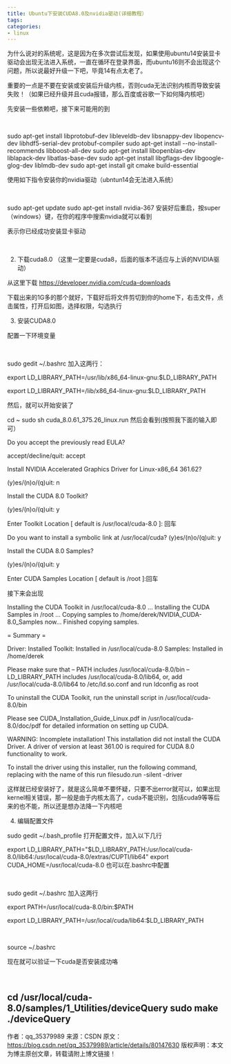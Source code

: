 ```yaml
---
title: Ubuntu下安装CUDA8.0及nvidia驱动(详细教程）
tags: 
categories:
- linux
---
```

为什么说对的系统呢，这是因为在多次尝试后发现，如果使用ubuntu14安装显卡驱动会出现无法进入系统，一直在循环在登录界面，而ubuntu16则不会出现这个问题，所以说最好升级一下吧，毕竟14有点太老了。

重要的一点是不要在安装或安装后升级内核，否则cuda无法识别内核而导致安装失败！（如果已经升级并且cuda报错，那么百度或谷歌一下如何降内核吧）

先安装一些依赖吧，接下来可能用的到

 

sudo apt-get install libprotobuf-dev libleveldb-dev libsnappy-dev libopencv-dev libhdf5-serial-dev protobuf-compiler
sudo apt-get install --no-install-recommends libboost-all-dev
sudo apt-get install libopenblas-dev liblapack-dev libatlas-base-dev
sudo apt-get install libgflags-dev libgoogle-glog-dev liblmdb-dev
sudo apt-get install git cmake build-essential
 

使用如下指令安装你的nvidia驱动（ubntun14会无法进入系统）

 

sudo apt-get update
sudo apt-get install nvidia-367
安装好后重启，按super（windows）键，在你的程序中搜索nvidia就可以看到



表示你已经成功安装显卡驱动

 

2. 下载cuda8.0 （这里一定要是cuda8，后面的版本不适应与上诉的NVIDIA驱动）

从这里下载 https://developer.nvidia.com/cuda-downloads



下载出来的1G多的那个就好，下载好后将文件剪切到你的home下，右击文件，点击属性，打开后如图，选择权限，勾选执行



3. 安装CUDA8.0

配置一下环境变量

 

sudo gedit ~/.bashrc
加入这两行：

export LD_LIBRARY_PATH=/usr/lib/x86_64-linux-gnu:$LD_LIBRARY_PATH

export LD_LIBRARY_PATH=/lib/x86_64-linux-gnu:$LD_LIBRARY_PATH

然后，就可以开始安装了

cd ~
sudo sh cuda_8.0.61_375.26_linux.run
然后会看到(按照我下面的输入即可）

Do you accept the previously read EULA?

accept/decline/quit: accept

Install NVIDIA Accelerated Graphics Driver for Linux-x86_64 361.62?

(y)es/(n)o/(q)uit: n

Install the CUDA 8.0 Toolkit?

(y)es/(n)o/(q)uit: y

Enter Toolkit Location
[ default is /usr/local/cuda-8.0 ]: 回车

Do you want to install a symbolic link at /usr/local/cuda?
(y)es/(n)o/(q)uit: y

Install the CUDA 8.0 Samples?

(y)es/(n)o/(q)uit: y

Enter CUDA Samples Location
[ default is /root ]:回车

接下来会出现

Installing the CUDA Toolkit in /usr/local/cuda-8.0 …
Installing the CUDA Samples in /root …
Copying samples to /home/derek/NVIDIA_CUDA-8.0_Samples now…
Finished copying samples.

= Summary =

Driver: Installed
Toolkit: Installed in /usr/local/cuda-8.0
Samples: Installed in /home/derek

Please make sure that
– PATH includes /usr/local/cuda-8.0/bin
– LD_LIBRARY_PATH includes /usr/local/cuda-8.0/lib64, or, add /usr/local/cuda-8.0/lib64 to /etc/ld.so.conf and run ldconfig as root

To uninstall the CUDA Toolkit, run the uninstall script in /usr/local/cuda-8.0/bin

Please see CUDA_Installation_Guide_Linux.pdf in /usr/local/cuda-8.0/doc/pdf for detailed information on setting up CUDA.

WARNING: Incomplete installation! This installation did not install the CUDA Driver. A driver of version at least 361.00 is required for CUDA 8.0 functionality to work.

To install the driver using this installer, run the following command, replacing with the name of this run filesudo.run -silent -driver

这样就已经安装好了，就是这么简单不要怀疑，只要不出error就可以，如果出现kernel相关错误，那一般是由于内核太高了，cuda不能识别，包括cuda9等等后来的也不能，所以还是想办法降一下内核吧

4. 编辑配置文件

sudo gedit ~/.bash_profile
打开配置文件，加入以下几行

export LD_LIBRARY_PATH="$LD_LIBRARY_PATH:/usr/local/cuda-8.0/lib64:/usr/local/cuda-8.0/extras/CUPTI/lib64"
export CUDA_HOME=/usr/local/cuda-8.0
也可以在.bashrc中配置

 

sudo gedit ~/.bashrc
加入这两行

export PATH=/usr/local/cuda-8.0/bin:$PATH

export LD_LIBRARY_PATH=/usr/local/cuda/lib64:$LD_LIBRARY_PATH

 

source ~/.bashrc
 

现在就可以验证一下cuda是否安装成功咯

 

cd /usr/local/cuda-8.0/samples/1_Utilities/deviceQuery
sudo make
./deviceQuery
--------------------- 
作者：qq_35379989 
来源：CSDN 
原文：https://blog.csdn.net/qq_35379989/article/details/80147630 
版权声明：本文为博主原创文章，转载请附上博文链接！
